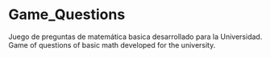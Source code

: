 # Game_Questions
Juego de preguntas  de matemática basica desarrollado  para la Universidad.
Game of  questions of basic math  developed for the university.
